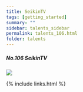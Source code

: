 ```yaml
---
title: SeikinTV
tags: [getting_started]
summary: ""
sidebar: talents_sidebar
permalink: talents_106.html
folder: talents
---
```



##### No.106 SeikinTV

![](https://yt3.ggpht.com/ytc/AKedOLSBAbnaOhiHxVmB0oH-BsgTwOZ3q614o73gG0bn=s176-c-k-c0x00ffffff-no-rj)



{% include links.html %}
